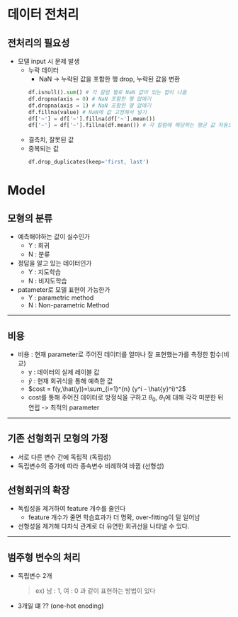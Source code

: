 # 데이터 전처리
## 전처리의 필요성
- 모델 input 시 문제 발생
  - 누락 데이터
    - NaN -> 누락된 값을 포함한 행 drop, 누락된 값을 변환
    ```python
    df.isnull().sum() # 각 칼럼 별로 NaN 값이 있는 합이 나옴
    df.dropna(axis = 0) # NaN 포함한 행 없애기
    df.dropna(axis = 1) # NaN 포함한 열 없애기
    df.fillna(value) # NaN에 값 고정해서 넣기
    df['~'] = df['~'].fillna(df['~'].mean()) 
    df['~'] = df['~'].fillna(df.mean()) # 각 칼럼에 해당하는 평균 값 자동으로 할당 
    ```
  - 결측치, 잘못된 값
  - 중복되는 값
    ```python
    df.drop_duplicates(keep='first, last')
    ```
# Model
## 모형의 분류
- 예측해야하는 값이 실수인가
  - Y : 회귀
  - N : 분류
- 정답을 알고 있는 데이터인가
  - Y : 지도학습
  - N : 비지도학습
- patameter로 모델 표현이 가능한가
  - Y : parametric method
  - N : Non-parametric Method
- --
## 비용
- 비용 : 현재 parameter로 주어진 데이터를 얼마나 잘 표현했는가를 측정한 함수(비교)
  - y : 데이터의 실제 레이블 값
  - $\hat{y}$ : 현재 회귀식을 통해 예측한 값
  - $cost = f(y,\hat(y))=\sum_{i=1}^{n} (y^i - \hat{y}^i)^2$
  - cost를 통해 주어진 데이터로 방정식을 구하고 $\theta_0$, $\theta_1$에 대해 각각 미분한 뒤 연립 -> 최적의 parameter
- --
## 기존 선형회귀 모형의 가정
- 서로 다른 변수 간에 독립적 (독립성)
- 독립변수의 증가에 따라 종속변수 비례하여 바뀜 (선형성)
## 선형회귀의 확장
- 독립성을 제거하여 feature 개수를 줄인다
  - feature 개수가 줄면 학습효과가 더 명확, over-fitting이 덜 일어남
- 선형성을 제거해 다차식 관계로 더 유연한 회귀선을 나타낼 수 있다.
---
## 범주형 변수의 처리
- 독립변수 2개
  > ex) 남 : 1, 여 : 0 과 같이 표현하는 방법이 있다
- 3개일 떄 ?? (one-hot enoding)